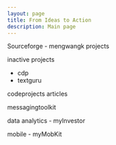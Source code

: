 ```yaml
---
layout: page
title: From Ideas to Action
description: Main page
---
```


Sourceforge - mengwangk projects

inactive projects
- cdp
- textguru

codeprojects articles

messagingtoolkit

data analytics - myInvestor

mobile - myMobKit